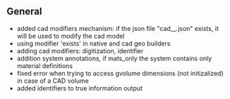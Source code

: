 ## General

- added cad modifiers mechanism: if the json file "cad__<variation>.json" exists, it will be used to modify the cad model
- using modifier 'exists' in native and cad geo builders
- adding cad modifiers: digitization, identifier
- addition system annotations, if mats_only the system contains only material definitions
- fixed error when trying to access gvolume dimensions (not initizalized) in case of a CAD volume 
- added identifiers to true information output
